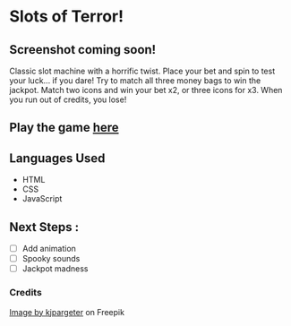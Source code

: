 
# Slots of Terror!

## Screenshot coming soon!

Classic slot machine with a horrific twist. Place your bet and spin to test your luck... if you dare! Try to match all three money bags to win the jackpot. Match two icons and win your bet x2, or three icons for x3. When you run out of credits, you lose!

## Play the game <a href="https://slotsofterror.netlify.app/">here</a>

## Languages Used

- HTML
- CSS
- JavaScript

## Next Steps :

- [ ] Add animation
- [ ] Spooky sounds
- [ ] Jackpot madness

### Credits

<a href="https://www.freepik.com/free-vector/halloween-background-with-red-blood-splatter-design_18355620.htm#query=blood%20splatter&position=11&from_view=keyword">Image by kjpargeter</a> on Freepik